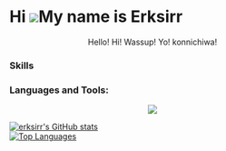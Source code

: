   Hi ![](https://user-images.githubusercontent.com/18350557/176309783-0785949b-9127-417c-8b55-ab5a4333674e.gif)My name is Erksirr
===============================================================================================================================

<p align="middle">Hello! Hi! Wassup! Yo! konnichiwa!</p>

### Skills
### Languages and Tools:
<p align="center">
    <img src="https://skillicons.dev/icons?i=c,dart,java,js,ts,py,html,css,vite,react,vue,angular,spring,express,flutter,mongodb,mysql,postgres,docker,nodejs,figma" />
</p>

<div class="flex flex-wrap gap-4">
  <div class="flex flex-col gap-2">
    <a href="https://www.github.com/erksirr">
      <img src="https://github-readme-stats.vercel.app/api?username=erksirr&show_icons=true&count_private=true&title_color=0891b2&text_color=000000&icon_color=0891b2&bg_color=D4F6F8&hide_border=true" alt="erksirr's GitHub stats" />
    </a>
  </div>
  <a href="https://www.github.com/erksirr">
    <img src="https://github-readme-stats.vercel.app/api/top-langs/?](https://github-readme-stats.vercel.app/api/top-langs/?username=anuraghazra&layout=compact)username=erksirr&langs_count=10&title_color=0891b2&text_color=000000&icon_color=0891b2&bg_color=D4F6F8&hide_border=true&locale=en&custom_title=Top%20Languages" alt="Top Languages" />
  </a>
</div>


